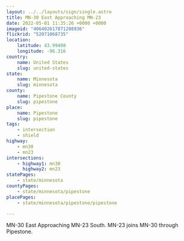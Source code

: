 ```yaml
---
layout: ../../layouts/sign/single.astro
title: MN-30 East Approaching MN-23
date: 2022-05-01 11:35:26 +0000 +0000
imageid: "406402617871208936"
flickrid: "52071068735"
location:
    latitude: 43.99408
    longitude: -96.316
country:
    name: United States
    slug: united-states
state:
    name: Minnesota
    slug: minnesota
county:
    name: Pipestone County
    slug: pipestone
place:
    name: Pipestone
    slug: pipestone
tags:
    - intersection
    - shield
highway:
    - mn30
    - mn23
intersections:
    - highway1: mn30
      highway2: mn23
statePages:
    - state/minnesota
countyPages:
    - state/minnesota/pipestone
placePages:
    - state/minnesota/pipestone/pipestone

---
```

MN-30 East Approaching MN-23 South.  MN-23 joins MN-30 through Pipestone.